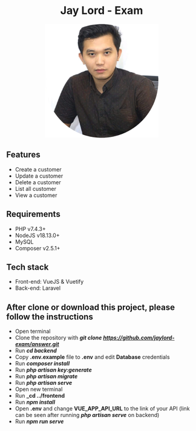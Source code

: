 <div align="center">
  
# Jay Lord - Exam

</div>

<p align="center"><img width="300px" height="300px" src="https://raw.githubusercontent.com/jaylord-exam/answer/main/frontend/src/assets/profile/download.png"></p>

## Features

- Create a customer
- Update a customer
- Delete a customer
- List all customer
- View a customer

## Requirements

- PHP v7.4.3+
- NodeJS v18.13.0+
- MySQL
- Composer v2.5.1+

## Tech stack

- Front-end: VueJS & Vuetify
- Back-end: Laravel

## After clone or download this project, please follow the instructions

- Open terminal
- Clone the repository with **_git clone https://github.com/jaylord-exam/answer.git_**
- Run **_cd backend_**
- Copy **.env.example** file to **.env** and edit **Database** credentials
- Run **_composer install_**
- Run **_php artisan key:generate_**
- Run **_php artisan migrate_**
- Run **_php artisan serve_**
- Open new terminal
- Run **_cd ../frontend**
- Run **_npm install_**
- Open **.env** and change **VUE_APP_API_URL** to the link of your API (link can be seen after running **_php artisan serve_** on backend)
- Run **_npm run serve_**